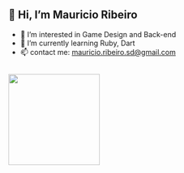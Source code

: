 ## 👋 Hi, I’m Mauricio Ribeiro


- 👀 I’m interested in Game Design and Back-end
- 🌱 I’m currently learning Ruby, Dart
- 📫 contact me: mauricio.ribeiro.sd@gmail.com

##


  <img height="180em" src="https://github-readme-stats.vercel.app/api/top-langs/?username=Kaine-Koyomi&layout=compact&langs_count=7&theme=algolia"/>

